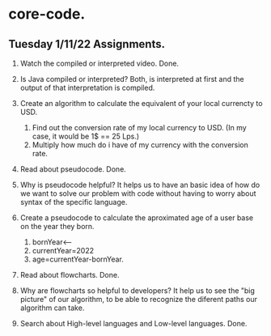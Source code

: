 # core-code.

## Tuesday 1/11/22 Assignments.

1) Watch the compiled or interpreted video.
	Done.
2) Is Java compiled or interpreted?
	Both, is interpreted at first and the output of that interpretation is compiled.
3) Create an algorithm to calculate the equivalent of your local currencty to USD.
	1. Find out the conversion rate of my local currency to USD. (In my case, it would be 1$ == 25 Lps.)
	2. Multiply how much do i have of my currency with the conversion rate.
4) Read about pseudocode.
	Done.
5) Why is pseudocode helpful?
	It helps us to have an basic idea of how do we want to solve our problem with code without having to worry about syntax of the specific language.
	
6) Create a pseudocode to calculate the aproximated age of a user base on the year they born.
	1. bornYear<--
	2. currentYear=2022
	3. age=currentYear-bornYear.

7) Read about flowcharts.
	Done.

8) Why are flowcharts so helpful to developers?
	It help us to see the "big picture" of our algorithm,  to be able to recognize the diferent paths our algorithm can take.
	
9) Search about High-level languages and Low-level languages.
	Done.
	
